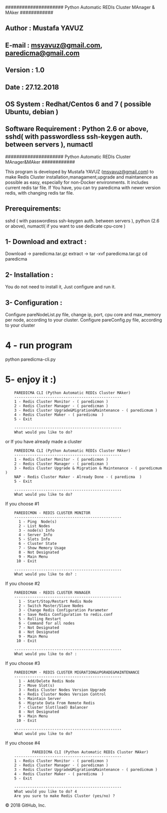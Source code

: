 ##################### Python Automatic REDIs Cluster MAnager & MAker ############
## Author				: Mustafa YAVUZ 
## E-mail				: msyavuz@gmail.com, paredicma@gmail.com
## Version				: 1.0
## Date					: 27.12.2018
## OS System 				: Redhat/Centos 6 and 7 ( possible Ubuntu, debian )
## Software Requirement			: Python 2.6 or above, sshd( with passwordless ssh-keygen auth. between servers ), numactl 
##################### Python Automatic REDIs Cluster MAnager&MAker ############

This program is developed by Mustafa YAVUZ (msyavuz@gmail.com) to make Redis Cluster installation,managament,upgrade and maintanence  as possible as easy, especially for non-Docker environments.
It includes current redis tar file. If You have, you can try paredicma with newer version redis, with changing redis tar file.

## Prerequirements:
sshd ( with passwordless ssh-keygen auth. between servers ),
python (2.6 or above),
numactl( if you want to use dedicate cpu-core )


## 1- Download and extract :

Download -> paredicma.tar.gz 
extract -> tar -xvf paredicma.tar.gz 
cd paredicma

## 2- Installation :
You do not need to install it, Just configure and run it.

## 3- Configuration :

Configure pareNodeList.py file, change ip, port, cpu core and max_memory per node, according to your cluster.
Configure pareConfig.py file, according to your cluster

# 4 - run program

python paredicma-cli.py

# 5- enjoy it :)


		PAREDICMA CLI (Python Automatic REDIs Cluster MAker)
        ------------------------------------------------
        1 - Redis Cluster Monitor - ( paredicmon ) 
        2 - Redis Cluster Manager - ( paredicman ) 
        3 - Redis Cluster Upgrade&Migration&Maintenance - ( paredicmum ) 
        4 - Redis Cluster Maker - ( paredicma  ) 
        5 - Exit                                                                                                        

        ------------------------------------------------
        What would you like to do? 

or If you have already made a cluster		
		
        PAREDICMA CLI (Python Automatic REDIs Cluster MAker)                
        ------------------------------------------------
        1 - Redis Cluster Monitor - ( paredicmon ) 
        2 - Redis Cluster Manager - ( paredicman ) 
        3 - Redis Cluster Upgrade & Migration & Maintenance - ( paredicmum ) 
        NAP - Redis Cluster Maker - Already Done - ( paredicma  ) 
        5 - Exit                                                                                   

        ------------------------------------------------
        What would you like to do? 

If you choose #1		
		
        PAREDICMON - REDIS CLUSTER MONITOR
        ------------------------------------------------
          1 - Ping  Node(s)             
          2 - List Nodes        
          3 - node(s) Info     
          4 - Server Info            
          5 - Slots Info                
          6 - Cluster State             
          7 - Show Memory Usage         
          8 - Not Designated            
          9 - Main Menu                 
         10 - Exit                      

        ------------------------------------------------
        What would you like to do? :

If you choose #2		
		
		PAREDICMAN - REDIS CLUSTER MANAGER
        ------------------------------------------------
          1 - Start/Stop/Restart Redis Node     
          2 - Switch Master/Slave Nodes
          3 - Change Redis Configuration Parameter
          4 - Save Redis Configuration to redis.conf  
          5 - Rolling Restart                       
          6 - Command for all nodes                         
          7 - Not Designated            
          8 - Not Designated            
          9 - Main Menu                 
         10 - Exit                      

        ------------------------------------------------
        What would you like to do? :
		
If you choose #3
		
		PAREDICMUM - REDIS CLUSTER MIGRATION&UPGRADE&MAINTENANCE
        ------------------------------------------------
          1 - Add/Delete Redis Node        
          2 - Move Slot(s)       
          3 - Redis Cluster Nodes Version Upgrade 
          4 - Redis Cluster Nodes Version Control
          5 - Maintain Server                               
          6 - Migrate Data From Remote Redis
          7 - Cluster Slot(load) Balancer                           
          8 - Not Designated                                                
          9 - Main Menu                 
         10 - Exit                      

        ------------------------------------------------
		What would you like to do? 
		
If you choose #4
		
		        PAREDICMA CLI (Python Automatic REDIs Cluster MAker)
        ------------------------------------------------
        1 - Redis Cluster Monitor - ( paredicmon ) 
        2 - Redis Cluster Manager - ( paredicman ) 
        3 - Redis Cluster Upgrade&Migration&Maintenance - ( paredicmum ) 
        4 - Redis Cluster Maker - ( paredicma  ) 
        5 - Exit                                                                                                        

        ------------------------------------------------
        What would you like to do? 4
		Are you sure to make Redis Cluster (yes/no) ? 



© 2018 GitHub, Inc.
